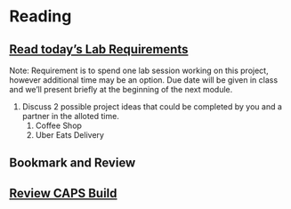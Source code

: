 # Reading
## [Read today’s Lab Requirements](https://codefellows.github.io/code-401-javascript-guide/curriculum/class-14/lab/)

Note: Requirement is to spend one lab session working on this project, however additional time may be an option. Due date will be given in class and we’ll present briefly at the beginning of the next module.

  1. Discuss 2 possible project ideas that could be completed by you and a partner in the alloted time.
      1. Coffee Shop
      2. Uber Eats Delivery

## Bookmark and Review
## [Review CAPS Build](https://codefellows.github.io/code-401-javascript-guide/curriculum/apps-and-libraries/caps/)
